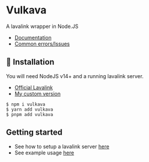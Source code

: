 # Vulkava
A lavalink wrapper in Node.JS

- [Documentation](https://vulkava.js.org)
- [Common errors/Issues](https://vulkava.js.org/common-issues)

## 🔌 Installation
You will need NodeJS v14+ and a running lavalink server.
- [Official Lavalink](https://github.com/freyacodes/Lavalink)
- [My custom version](https://github.com/davidffa/lavalink/releases)
```console
$ npm i vulkava
$ yarn add vulkava
$ pnpm add vulkava
```

## Getting started
- See how to setup a lavalink server [here](https://github.com/freyacodes/Lavalink#readme)
- See example usage [here](https://github.com/davidffa/Vulkava/tree/main/examples/ExampleBot.md)
